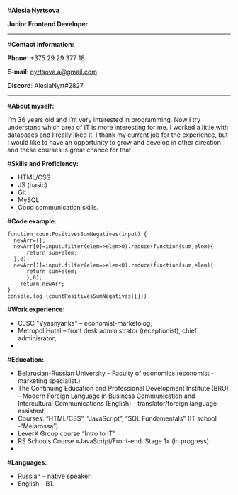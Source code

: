 #**Alesia Nyrtsova**

**Junior Frontend Developer**
*************************
#**Contact information:**

**Phone**: +375 29 29 377 18

**E-mail**: nyrtsova.a@gmail.com

**Discord**: AlesiaNyrt#2827
*************************
#**About myself:**

I’m 36 years old and I’m very interested in programming. Now I try understand which area of IT is more interesting for me. I worked a little with databases and I really liked it. I thank my current job for the experience, but I would like to have an opportunity to grow and develop in other direction and these courses is great chance for that.

#**Skills and Proficiency:**

* HTML/CSS
* JS (basic)
* Git
* MySQL
* Good communication skills.

#**Code example:**
```
function countPositivesSumNegatives(input) {
  newArr=[];
  newArr[0]=input.filter(elem=>elem>0).reduce(function(sum,elem){
      return sum+elem;
  },0);
  newArr[1]=input.filter(elem=>elem<0).reduce(function(sum,elem){
      return sum+elem;
      },0);
    return newArr;
}
console.log (countPositivesSumNegatives([]))
```
#**Work experience:**

* CJSC "Vyasnyanka" – economist-marketolog;
* Metropol Hotel – front desk administrator (receptionist), chief adminisrator;
* 
#**Education:**

* Belarusian-Russian University – Faculty of economics (economist - marketing specialist.)
* The Continuing Education and Professional Development Institute (BRU) - Modern Foreign Language in Business Communication and Intercultural Communications (English) - translator/foreign language assistant.
* Courses: “HTML/CSS”, “JavaScript”, “SQL Fundamentals” (IT school -“Melarossa”)
* LeverX Group course “Intro to IT” 
* RS Schools Course «JavaScript/Front-end. Stage 1» (in progress)
* 
#**Languages:**

* Russian – native speaker;
* English – B1.


